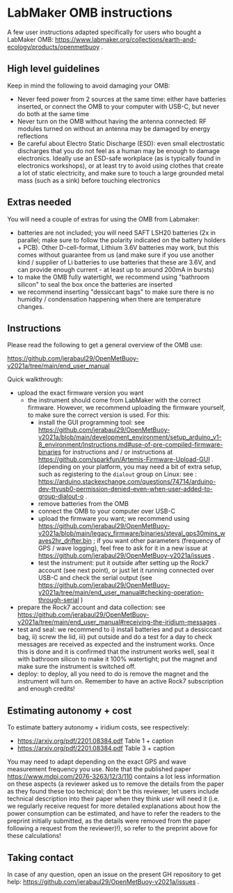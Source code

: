 # LabMaker OMB instructions

A few user instructions adapted specifically for users who bought a LabMaker OMB: https://www.labmaker.org/collections/earth-and-ecology/products/openmetbuoy .

## High level guidelines

Keep in mind the following to avoid damaging your OMB:

- Never feed power from 2 sources at the same time: either have batteries inserted, or connect the OMB to your computer with USB-C, but never do both at the same time
- Never turn on the OMB without having the antenna connected: RF modules turned on without an antenna may be damaged by energy reflections
- Be careful about Electro Static Discharge (ESD): even small electrostatic discharges that you do not feel as a human may be enough to damage electronics. Ideally use an ESD-safe workplace (as is typically found in electronics workshops), or at least try to avoid using clothes that create a lot of static electricity, and make sure to touch a large grounded metal mass (such as a sink) before touching electronics

## Extras needed

You will need a couple of extras for using the OMB from Labmaker:

- batteries are not included; you will need SAFT LSH20 batteries (2x in parallel; make sure to follow the polarity indicated on the battery holders + PCB). Other D-cell-format, Lithium 3.6V batteries may work, but this comes without guarantee from us (and make sure if you use another kind / supplier of Li batteries to use batteries that these are 3.6V, and can provide enough current - at least up to around 200mA in bursts)
- to make the OMB fully watertight, we recommend using "bathroom silicon" to seal the box once the batteries are inserted
- we recommend inserting "dessiccant bags" to make sure there is no humidity / condensation happening when there are temperature changes.

## Instructions

Please read the following to get a general overview of the OMB use:

https://github.com/jerabaul29/OpenMetBuoy-v2021a/tree/main/end_user_manual

Quick walkthrough:

- upload the exact firmware version you want
  - the instrument should come from LabMaker with the correct firmware. However, we recommend uploading the firmware yourself, to make sure the correct version is used. For this:
    - install the GUI programming tool: see https://github.com/jerabaul29/OpenMetBuoy-v2021a/blob/main/development_environment/setup_arduino_v1-8_environment/Instructions.md#use-of-pre-compiled-firmware-binaries for instructions and / or instructions at https://github.com/sparkfun/Artemis-Firmware-Upload-GUI . (depending on your platform, you may need a bit of extra setup, such as registering to the ```dialout``` group on Linux: see : https://arduino.stackexchange.com/questions/74714/arduino-dev-ttyusb0-permission-denied-even-when-user-added-to-group-dialout-o .
    - remove batteries from the OMB
    - connect the OMB to your computer over USB-C
    - upload the firmware you want; we recommend using https://github.com/jerabaul29/OpenMetBuoy-v2021a/blob/main/legacy_firmware/binaries/steval_gps30mins_waves2hr_drifter.bin ; if you want other parameters (frequency of GPS / wave logging), feel free to ask for it in a new issue at https://github.com/jerabaul29/OpenMetBuoy-v2021a/issues .
    - test the instrument: put it outside after setting up the Rock7 account (see next point), or just let it running connected over USB-C and check the serial output (see https://github.com/jerabaul29/OpenMetBuoy-v2021a/tree/main/end_user_manual#checking-operation-through-serial )
- prepare the Rock7 account and data collection: see https://github.com/jerabaul29/OpenMetBuoy-v2021a/tree/main/end_user_manual#receiving-the-iridium-messages .
- test and seal: we recommend to i) install batteries and put a dessiccant bag, ii) screw the lid, iii) put outside and do a test for a day to check messages are received as expected and the instrument works. Once this is done and it is confirmed that the instrument works well, seal it with bathroom silicon to make it 100% watertight; put the magnet and make sure the instrument is switched off.
- deploy: to deploy, all you need to do is remove the magnet and the instrument will turn on. Remember to have an active Rock7 subscription and enough credits!

## Estimating autonomy + cost

To estimate battery autonomy + iridium costs, see respectively:

- https://arxiv.org/pdf/2201.08384.pdf Table 1 + caption
- https://arxiv.org/pdf/2201.08384.pdf Table 3 + caption

You may need to adapt depending on the exact GPS and wave measurement frequency you use. Note that the published paper https://www.mdpi.com/2076-3263/12/3/110 contains a lot less information on these aspects (a reviewer asked us to remove the details from the paper as they found these too technical; don't be this reviewer, let users include technical description into their paper when they think user will need it (i.e. we regularly receive request for more detailed explanations about how the power consumption can be estimated, and have to refer the readers to the preprint initially submitted, as the details were removed from the paper following a request from the reviewer)!), so refer to the preprint above for these calculations!

## Taking contact

In case of any question, open an issue on the present GH repository to get help: https://github.com/jerabaul29/OpenMetBuoy-v2021a/issues .
